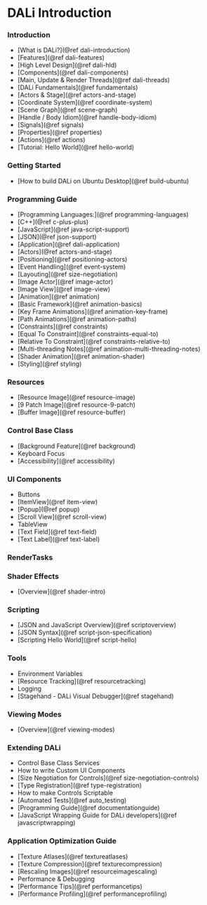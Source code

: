 # DALi Introduction

### Introduction
 + [What is DALi?](@ref dali-introduction)
 + [Features](@ref dali-features)
 + [High Level Design](@ref dali-hld)
  + [Components](@ref dali-components)
  + [Main, Update & Render Threads](@ref dali-threads)
 + [DALi Fundamentals](@ref fundamentals)
  + [Actors & Stage](@ref actors-and-stage)
  + [Coordinate System](@ref coordinate-system)
  + [Scene Graph](@ref scene-graph)
  + [Handle / Body Idiom](@ref handle-body-idiom)
  + [Signals](@ref signals)
  + [Properties](@ref properties)
  + [Actions](@ref actions)
 + [Tutorial: Hello World](@ref hello-world)

### Getting Started
 + [How to build DALi on Ubuntu Desktop](@ref build-ubuntu)

### Programming Guide
 + [Programming Languages:](@ref programming-languages)
  + [C++](@ref c-plus-plus)
  + [JavaScript](@ref java-script-support)
  + [JSON](@ref json-support)
 + [Application](@ref dali-application)
 + [Actors](@ref actors-and-stage)
  + [Positioning](@ref positioning-actors)
  + [Event Handling](@ref event-system)
  + [Layouting](@ref size-negotiation)
  + [Image Actor](@ref image-actor)
  + [Image View](@ref image-view)
 + [Animation](@ref animation)
  + [Basic Framework](@ref animation-basics)
  + [Key Frame Animations](@ref animation-key-frame)
  + [Path Animations](@ref animation-paths)
  + [Constraints](@ref constraints)
   + [Equal To Constraint](@ref constraints-equal-to)
   + [Relative To Constraint](@ref constraints-relative-to)
  + [Multi-threading Notes](@ref animation-multi-threading-notes)
  + [Shader Animation](@ref animation-shader)
  + [Styling](@ref styling)

### Resources
 + [Resource Image](@ref resource-image)
 + [9 Patch Image](@ref resource-9-patch)
 + [Buffer Image](@ref resource-buffer)

### Control Base Class
 + [Background Feature](@ref background)
 + Keyboard Focus
 + [Accessibility](@ref accessibility)

### UI Components
 + Buttons
 + [ItemView](@ref item-view)
 + [Popup](@ref popup)
 + [Scroll View](@ref scroll-view)
 + TableView
 + [Text Field](@ref text-field)
 + [Text Label](@ref text-label)

### RenderTasks

### Shader Effects
 + [Overview](@ref shader-intro)

### Scripting
 + [JSON and JavaScript Overview](@ref scriptoverview)
 + [JSON Syntax](@ref script-json-specification)
 + [Scripting Hello World](@ref script-hello)

### Tools
 + Environment Variables
 + [Resource Tracking](@ref resourcetracking)
 + Logging
 + [Stagehand - DALi Visual Debugger](@ref stagehand)

### Viewing Modes
 + [Overview](@ref viewing-modes)

### Extending DALi
 + Control Base Class Services
 + How to write Custom UI Components
  + [Size Negotiation for Controls](@ref size-negotiation-controls)
  + [Type Registration](@ref type-registration)
  + How to make Controls Scriptable
 + [Automated Tests](@ref auto_testing)
 + [Programming Guide](@ref documentationguide)
 + [JavaScript Wrapping Guide for DALi developers](@ref javascriptwrapping)

### Application Optimization Guide
 + [Texture Atlases](@ref textureatlases)
 + [Texture Compression](@ref texturecompression)
 + [Rescaling Images](@ref resourceimagescaling)
 + Performance & Debugging
 + [Performance Tips](@ref performancetips)
 + [Performance Profiling](@ref performanceprofiling)

